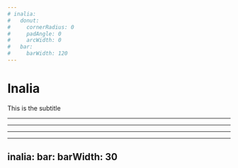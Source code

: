 ```yaml
---
# inalia:
#   donut:
#     cornerRadius: 0
#     padAngle: 0
#     arcWidth: 0
#   bar:
#     barWidth: 120
---
```


# Inalia

This is the subtitle

---

<!-- <Inalia :questionId="103487622" /> -->

---

<Inalia
  :questionId="1"
/>

---

<Inalia
  question="This is the question"
  type="single_select"
  chart="donut"
  :data="[{ label: 'Answer 1', count: 3 }, { label: 'Answer 2', count: 4 }, { label: 'Answer 3', count: 5 }, { label: 'Answer 4', count: 6 }]"
/>

---
inalia:
  bar:
    barWidth: 30
---

<Inalia
  question="Connaissez-vous UnJS ?"
  type="single_select"
  chart="bar"
  :data="[
    { label: 'Je l\'utilise régulièrement', count: 0, color: '#4ade80' },
    { label: 'Oui mais de nom', count: 5, color: '#16a34a' },
    { label: 'Non', count: 20, color: '#166534' }
  ]"
/>
